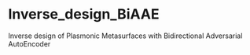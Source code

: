 # Inverse_design_BiAAE
Inverse design of Plasmonic Metasurfaces with Bidirectional Adversarial AutoEncoder
